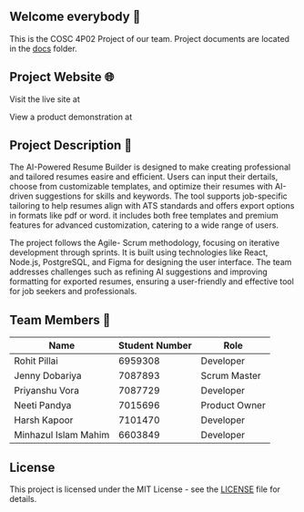 ## Welcome everybody 👋
This is the COSC 4P02 Project of our team.
Project documents are located in the [docs](docs) folder.

## Project Website 🌐
Visit the live site at 

View a product demonstration at 


## Project Description 📝
The AI-Powered Resume Builder is designed to make creating professional and tailored resumes easire and efficient. Users can input their dertails, choose from customizable templates, and optimize their resumes with AI-driven suggestions for skills and keywords. The tool supports job-specific tailoring to help resumes align with ATS standards and offers export options in formats like pdf or word. it includes both free templates and premium features for advanced customization, catering to a wide range of users.

The project follows the Agile- Scrum methodology, focusing on iterative development through sprints. It is built using technologies like React, Node.js, PostgreSQL, and Figma for designing the user interface. The team addresses challenges such as refining AI suggestions and improving formatting for exported resumes, ensuring a user-friendly and effective tool for job seekers and professionals.

## Team Members 👥
| Name                   | Student Number | Role            |
|------------------------|----------------|-----------------|
| Rohit Pillai           | 6959308        | Developer       |
| Jenny Dobariya         | 7087893        | Scrum Master    |
| Priyanshu Vora         | 7087729        | Developer       |
| Neeti Pandya           | 7015696        | Product Owner   |
| Harsh Kapoor           | 7101470        | Developer       |
| Minhazul Islam Mahim   | 6603849        | Developer       |



## License
This project is licensed under the MIT License - see the [LICENSE](LICENSE.md) file for details.
